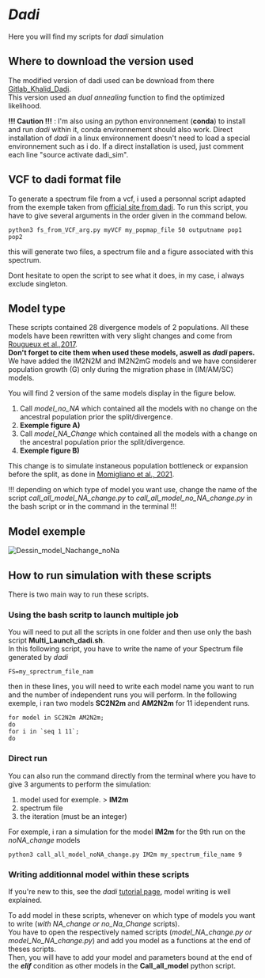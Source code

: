 #  ***Dadi***
Here you will find my scripts for *dadi* simulation

## Where to download the version used
The modified version of dadi used can be download from there [Gitlab_Khalid_Dadi](https://gitlab.mbb.univ-montp2.fr/khalid/dadi/-/tree/master).                           
This version used an *dual annealing* function to find the optimized likelihood.

**!!! Caution !!!** : I'm also using an python environnement (**conda**) to install and run *dadi* within it, conda environnement should also work.
Direct installation of *dadi* in a linux environnement doesn't need to load a special environnement such as i do.
If a direct installation is used, just comment each line "source activate dadi_sim".
## VCF to dadi format file
To generate a spectrum file from a vcf, i used a personnal script adapted from the exemple taken from [official site from dadi](https://dadi.readthedocs.io/en/latest/user-guide/importing-data/). 
To run this script, you have to give several arguments in the order given in the command below. 

``` 
python3 fs_from_VCF_arg.py myVCF my_popmap_file 50 outputname pop1 pop2 
``` 
this will generate two files, a spectrum file and a figure associated with this spectrum.

Dont hesitate to open the script to see what it does, in my case, i always exclude singleton. 

## Model type
These scripts contained 28 divergence models of 2 populations.  All these models have been rewritten with very slight changes and come from [Rougueux et al.,2017](https://doi.org/10.1093/gbe/evx150).                                                                                                                                 
**Don't forget to cite them when used these models, aswell as ***dadi*** papers.**  
We have added the IM2N2M and IM2N2mG models and we have considerer population growth (G) only during the migration phase in (IM/AM/SC) models.

You will find 2 version of the same models display in the figure below.
1. Call *model_no_NA* which contained all the models with no change on the ancestral population prior the split/divergence. 
2. **Exemple figure A)** 
3. Call *model_NA_Change* which contained all the models with a change on the ancestral population prior the split/divergence. 
4. **Exemple figure B)**

This change is to simulate instaneous population bottleneck or expansion before the split, as done in  [Momigliano et al., 2021](https://doi.org/10.1093/molbev/msab047).


!!! depending on which type of model you want use, change the name of the script *call_all_model_NA_change.py* to *call_all_model_no_NA_change.py* in the bash script or in the command in the terminal !!!

## Model exemple
![Dessin_model_Nachange_noNa](https://user-images.githubusercontent.com/84977797/135247836-5f909cd9-d56e-430e-a3c8-7adb79249ef7.png)

## How to run simulation with these scripts
There is two main way to run these scripts.

### Using the bash scritp to launch multiple job

You will need to put all the scripts in one folder and then use only the bash script  **Multi_Launch_dadi.sh**.  
In this following script, you have to write the name of your Spectrum file generated by *dadi*
``` 
FS=my_sprectrum_file_nam
``` 

then in these lines, you will need to write each model name you want to run and the number of independent runs you will perform.
In the following exemple, i ran two models **SC2N2m** and **AM2N2m** for 11 idependent runs.  
``` 
for model in SC2N2m AM2N2m;
do
for i in `seq 1 11`;
do
``` 

### Direct run 
You can also run the command directly from the terminal where you have to give 3 arguments to perform the simulation:

1. model used for exemple.  > **IM2m**
2. spectrum file
3. the iteration (must be an integer)

For exemple, i ran a simulation for the model **IM2m** for the 9th run on the *noNA_change* models
```
python3 call_all_model_noNA_change.py IM2m my_spectrum_file_name 9 
```

### Writing additionnal model within these scripts

If you're new to this, see the *dadi* [tutorial page](https://dadi.readthedocs.io/en/latest/), model writing is well explained.

To add model in these scripts, whenever on which type of models you want to write (*with NA_change or no_Na_Change* scripts).  
You have to open the respectively named scripts (*model_NA_change.py or model_No_NA_change.py*) and add you model as a functions at the end of theses scripts.  
Then, you will have to add your model and parameters bound at the end of the  ***elif*** condition as other models in the **Call_all_model** python script.




